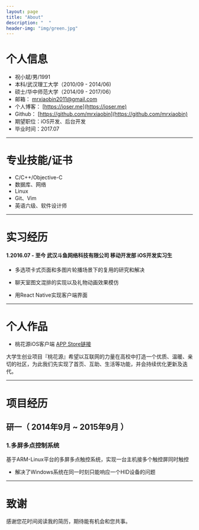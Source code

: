 ```yaml
---
layout: page
title: "About"
description: "  "
header-img: "img/green.jpg"
---
```



# 个人信息

 - 祝小斌/男/1991 
 - 本科/武汉理工大学（2010/09 - 2014/06)
 - 硕士/华中师范大学（2014/09 - 2017/06）
 - 邮箱： [mrxiaobin2011@gmail.com](mrxiaobin2011@gmail.com)
 - 个人博客： [https://ioser.me](https://ioser.me) 
 - Github： [https://github.com/mrxiaobin](https://github.com/mrxiaobin)
 - 期望职位：iOS开发、后台开发 
 - 毕业时间：2017.07
 
---

# 专业技能/证书

 - C/C++/Objective-C
 - 数据库、网络
 - Linux
 - Git、Vim
 - 英语六级、软件设计师
 
---

# 实习经历

#### 1.2016.07 - 至今  武汉斗鱼网络科技有限公司  移动开发部 iOS开发实习生

 - 多选项卡式页面和多图片轮播场景下的复用的研究和解决
 
 - 聊天室图文混排的实现以及礼物动画效果模仿
 
 - 用React Native实现客户端界面

---

# 个人作品

 - 桃花源iOS客户端 [APP Store链接](https://itunes.apple.com/us/app/tao-hua-yuan-aipolis/id1078083319?l=zh&ls=1&mt=8)

 大学生创业项目『桃花源』希望以互联网的力量在高校中打造一个优质、温暖、亲切的社区，为此我们先实现了首页、互助、生活等功能，并会持续优化更新及迭代。

---

# 项目经历

## 研一（ 2014年9月 ~ 2015年9月 ）

### 1.多屏多点控制系统 
 基于ARM-Linux平台的多屏多点触控系统，实现一台主机接多个触控屏同时触控 
 - 解决了Windows系统在同一时刻只能响应一个HID设备的问题

---

# 致谢
感谢您花时间阅读我的简历，期待能有机会和您共事。
